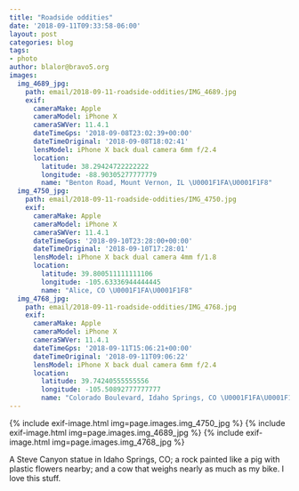 ```yaml
---
title: "Roadside oddities"
date: '2018-09-11T09:33:58-06:00'
layout: post
categories: blog
tags:
- photo
author: blalor@bravo5.org
images:
  img_4689_jpg:
    path: email/2018-09-11-roadside-oddities/IMG_4689.jpg
    exif:
      cameraMake: Apple
      cameraModel: iPhone X
      cameraSWVer: 11.4.1
      dateTimeGps: '2018-09-08T23:02:39+00:00'
      dateTimeOriginal: '2018-09-08T18:02:41'
      lensModel: iPhone X back dual camera 6mm f/2.4
      location:
        latitude: 38.29424722222222
        longitude: -88.90305277777779
        name: "Benton Road, Mount Vernon, IL \U0001F1FA\U0001F1F8"
  img_4750_jpg:
    path: email/2018-09-11-roadside-oddities/IMG_4750.jpg
    exif:
      cameraMake: Apple
      cameraModel: iPhone X
      cameraSWVer: 11.4.1
      dateTimeGps: '2018-09-10T23:28:00+00:00'
      dateTimeOriginal: '2018-09-10T17:28:01'
      lensModel: iPhone X back dual camera 4mm f/1.8
      location:
        latitude: 39.800511111111106
        longitude: -105.63336944444445
        name: "Alice, CO \U0001F1FA\U0001F1F8"
  img_4768_jpg:
    path: email/2018-09-11-roadside-oddities/IMG_4768.jpg
    exif:
      cameraMake: Apple
      cameraModel: iPhone X
      cameraSWVer: 11.4.1
      dateTimeGps: '2018-09-11T15:06:21+00:00'
      dateTimeOriginal: '2018-09-11T09:06:22'
      lensModel: iPhone X back dual camera 6mm f/2.4
      location:
        latitude: 39.74240555555556
        longitude: -105.50892777777777
        name: "Colorado Boulevard, Idaho Springs, CO \U0001F1FA\U0001F1F8"
---
```


{% include exif-image.html img=page.images.img_4750_jpg %}
{% include exif-image.html img=page.images.img_4689_jpg %}
{% include exif-image.html img=page.images.img_4768_jpg %}

A Steve Canyon statue in Idaho Springs, CO; a rock painted like a pig with plastic flowers nearby; and a cow that weighs nearly as much as my bike. I love this stuff.  









